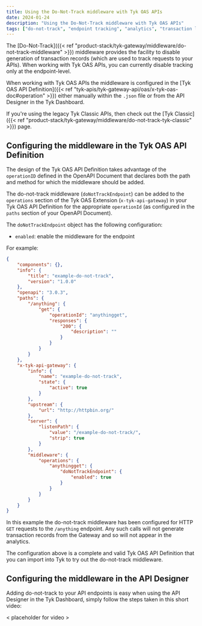 ```yaml
---
title: Using the Do-Not-Track middleware with Tyk OAS APIs
date: 2024-01-24
description: "Using the Do-Not-Track middleware with Tyk OAS APIs"
tags: ["do-not-track", "endpoint tracking", "analytics", "transaction logging", "middleware", "per-endpoint", "Tyk OAS"]
---
```


The [Do-Not-Track]({{< ref "product-stack/tyk-gateway/middleware/do-not-track-middleware" >}}) middleware provides the facility to disable generation of transaction records (which are used to track requests to your APIs). When working with Tyk OAS APIs, you can currently disable tracking only at the endpoint-level.

When working with Tyk OAS APIs the middleware is configured in the [Tyk OAS API Definition]({{< ref "tyk-apis/tyk-gateway-api/oas/x-tyk-oas-doc#operation" >}}) either manually within the `.json` file or from the API Designer in the Tyk Dashboard.

If you're using the legacy Tyk Classic APIs, then check out the [Tyk Classic]({{< ref "product-stack/tyk-gateway/middleware/do-not-track-tyk-classic" >}}) page.

## Configuring the middleware in the Tyk OAS API Definition
The design of the Tyk OAS API Definition takes advantage of the `operationID` defined in the OpenAPI Document that declares both the path and method for which the middleware should be added.

The do-not-track middleware (`doNotTrackEndpoint`) can be added to the `operations` section of the Tyk OAS Extension (`x-tyk-api-gateway`) in your Tyk OAS API Definition for the appropriate `operationId` (as configured in the `paths` section of your OpenAPI Document).

The `doNotTrackEndpoint` object has the following configuration:
 - `enabled`: enable the middleware for the endpoint

For example:
```.json {hl_lines=["39-41"],linenos=true, linenostart=1}
{
    "components": {},
    "info": {
        "title": "example-do-not-track",
        "version": "1.0.0"
    },
    "openapi": "3.0.3",
    "paths": {
        "/anything": {
            "get": {
                "operationId": "anythingget",
                "responses": {
                    "200": {
                        "description": ""
                    }
                }
            }
        }
    },
    "x-tyk-api-gateway": {
        "info": {
            "name": "example-do-not-track",
            "state": {
                "active": true
            }
        },
        "upstream": {
            "url": "http://httpbin.org/"
        },
        "server": {
            "listenPath": {
                "value": "/example-do-not-track/",
                "strip": true
            }
        },
        "middleware": {
            "operations": {
                "anythingget": {
                    "doNotTrackEndpoint": {
                        "enabled": true
                    }               
                }
            }
        }
    }
}
```

In this example the do-not-track middleware has been configured for HTTP `GET` requests to the `/anything` endpoint. Any such calls will not generate transaction records from the Gateway and so will not appear in the analytics.

The configuration above is a complete and valid Tyk OAS API Definition that you can import into Tyk to try out the do-not-track middleware.

## Configuring the middleware in the API Designer
Adding do-not-track to your API endpoints is easy when using the API Designer in the Tyk Dashboard, simply follow the steps taken in this short video:

 < placeholder for video >
